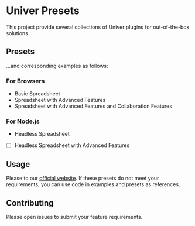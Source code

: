 # Univer Presets

This project provide several collections of Univer plugins for out-of-the-box solutions.

## Presets

...and corresponding examples as follows:

### For Browsers

-   Basic Spreadsheet
-   Spreadsheet with Advanced Features
-   Spreadsheet with Advanced Features and Collaboration Features

### For Node.js

-   Headless Spreadsheet
-   [ ] Headless Spreadsheet with Advanced Features

## Usage

Please to our [official website](https://univer.ai/guides/quick-start). If these presets do not meet your requirements, you can use code in examples and presets as references.

## Contributing

Please open issues to submit your feature requirements.
